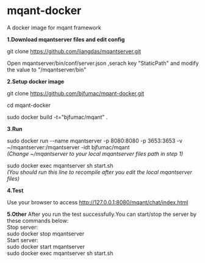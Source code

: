 # mqant-docker
A docker image for mqant framework

**1.Download mqantserver files and edit config**

git clone https://github.com/liangdas/mqantserver.git

Open mqantserver/bin/conf/server.json ,serach key "StaticPath" and modify the value to "/mqantserver/bin"


**2.Setup docker image**

git clone https://github.com/bjfumac/mqant-docker.git

cd mqant-docker

sudo docker build -t="bjfumac/mqant" .


**3.Run**

sudo docker run --name mqantserver -p 8080:8080 -p 3653:3653 -v ~/mqantserver:/mqantserver -idt bjfumac/mqant  
*(Change ~/mqantserver to your local mqantserver files path in step 1)*

sudo docker exec mqantserver sh start.sh  
*(You should run this line to recompile after you edit the local mqantserver files)*

**4.Test**

Use your browser to access http://127.0.0.1:8080/mqant/chat/index.html

**5.Other**
After you run the test successfully.You can start/stop the server by these commands below:  
Stop server:  
sudo docker stop mqantserver  
Start server:  
sudo docker start mqantserver  
sudo docker exec mqantserver sh start.sh


